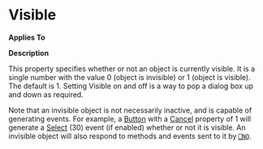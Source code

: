 




<h1 class="heading"><span class="name">Visible</span></h1>

**Applies To**


**Description**


This property specifies whether or not an object is currently visible. It is a single number with the value 0 (object is invisible) or 1 (object is visible). The default is 1. Setting Visible on and off is a way to pop a dialog box up and down as required.


Note that an invisible object is not necessarily inactive, and is capable of generating events. For example, a [Button](./button.md) with a [Cancel](cancel.md) property of 1 will generate a [Select](./select.md) (30) event (if enabled) whether or not it is visible. An invisible object will also respond to methods and  events sent to it by [`⎕NQ`](../../Language/System%20Functions/nq.htm).



